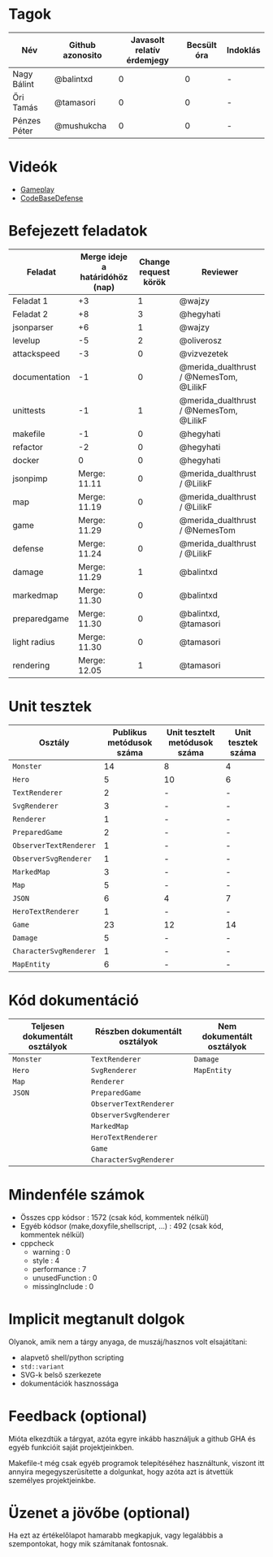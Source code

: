# Tagok

| Név           | Github azonosito  | Javasolt relatív érdemjegy    | Becsült óra           | Indoklás  | 
| ------------- | ----------------- | ----------------------------- | --------------------- | --------- |
| Nagy Bálint   | @balintxd         | 0                             | 0                     | - |
| Őri Tamás     | @tamasori         | 0                             | 0                     | - |
| Pénzes Péter  | @mushukcha        | 0                             | 0                     | - |


# Videók

 - [Gameplay](/videos/gameplay.mp4)
 - [CodeBaseDefense](/videos/codebasedefense.mp4)

# Befejezett feladatok

| Feladat       | Merge ideje a határidóhöz (nap)   | Change request körök  | Reviewer                                  | 
| -------       | --------------------------------- | --------------------- | ----------------------------------------- |
| Feladat 1     | +3                                | 1                     | @wajzy                                    | 
| Feladat 2     | +8                                | 3                     | @hegyhati                                 |
| jsonparser    | +6                                | 1                     | @wajzy                                    |
| levelup       | -5                                | 2                     | @oliverosz                                |
| attackspeed   | -3                                | 0                     | @vizvezetek                               |
| documentation | -1                                | 0                     | @merida_dualthrust / @NemesTom, @LilikF   |
| unittests     | -1                                | 1                     | @merida_dualthrust / @NemesTom, @LilikF   |
| makefile      | -1                                | 0                     | @hegyhati                                 |
| refactor      | -2                                | 0                     | @hegyhati                                 |
| docker        | 0                                 | 0                     | @hegyhati                                 |
| jsonpimp      | Merge: 11.11                      | 0                     | @merida_dualthrust / @LilikF              |
| map           | Merge: 11.19                      | 0                     | @merida_dualthrust / @LilikF              |
| game          | Merge: 11.29                      | 0                     | @merida_dualthrust / @NemesTom            |
| defense       | Merge: 11.24                      | 0                     | @merida_dualthrust / @LilikF              |        
| damage        | Merge: 11.29                      | 1                     | @balintxd                                 |
| markedmap     | Merge: 11.30                      | 0                     | @balintxd                                 |
| preparedgame  | Merge: 11.30                      | 0                     | @balintxd, @tamasori                      |
| light radius  | Merge: 11.30                      | 0                     | @tamasori                                 |
| rendering     | Merge: 12.05                      | 1                     | @tamasori                                 |

# Unit tesztek

| Osztály               | Publikus metódusok száma  | Unit tesztelt metódusok száma     | Unit tesztek száma        |
| --------------------- | ------------------------- | --------------------------------- | ------------------------- |
| `Monster`             | 14                        | 8                                 | 4                         |
| `Hero`                | 5                         | 10                                | 6                         | 
| `TextRenderer`        | 2                         | -                                 | -                         | 
| `SvgRenderer`         | 3                         | -                                 | -                         | 
| `Renderer`            | 1                         | -                                 | -                         | 
| `PreparedGame`        | 2                         | -                                 | -                         | 
| `ObserverTextRenderer`| 1                         | -                                 | -                         | 
| `ObserverSvgRenderer` | 1                         | -                                 | -                         | 
| `MarkedMap`           | 3                         | -                                 | -                         | 
| `Map`                 | 5                         | -                                 | -                         | 
| `JSON`                | 6                         | 4                                 | 7                         | 
| `HeroTextRenderer`    | 1                         | -                                 | -                         | 
| `Game`                | 23                        | 12                                | 14                        | 
| `Damage`              | 5                         | -                                 | -                         | 
| `CharacterSvgRenderer`| 1                         | -                                 | -                         | 
| `MapEntity`           | 6                         | -                                 | -                         | 

# Kód dokumentáció

| Teljesen dokumentált osztályok    | Részben dokumentált osztályok     | Nem dokumentált osztályok |
| --------------------------------- | --------------------------------- | ------------------------- | 
| `Monster`                         | `TextRenderer`                    | `Damage`                  | 
| `Hero`                            | `SvgRenderer`                     | `MapEntity`               | 
| `Map`                             | `Renderer`                        |                           | 
| `JSON`                            | `PreparedGame`                    |                           | 
|                                   | `ObserverTextRenderer`            |                           | 
|                                   | `ObserverSvgRenderer`             |                           | 
|                                   | `MarkedMap`                       |                           | 
|                                   | `HeroTextRenderer`                |                           | 
|                                   | `Game`                            |                           | 
|                                   | `CharacterSvgRenderer`            |                           | 

# Mindenféle számok

 - Összes cpp kódsor : 1572 (csak kód, kommentek nélkül)
 - Egyéb kódsor (make,doxyfile,shellscript, ...) : 492 (csak kód, kommentek nélkül)
 - cppcheck
   - warning : 0
   - style : 4
   - performance : 7 
   - unusedFunction : 0
   - missingInclude : 0
 
# Implicit megtanult dolgok
Olyanok, amik nem a tárgy anyaga, de muszáj/hasznos volt elsajátítani:
 - alapvető shell/python scripting
 - `std::variant`
 - SVG-k belső szerkezete
 - dokumentációk hasznossága

# Feedback (optional)
 
Mióta elkezdtük a tárgyat, azóta egyre inkább használjuk a github GHA és egyéb funkcióit saját projektjeinkben. 

Makefile-t még csak egyéb programok telepítéséhez használtunk, viszont itt annyira megegyszerüsítette a dolgunkat, hogy azóta azt is átvettük személyes projektjeinkbe.

# Üzenet a jövőbe (optional)

Ha ezt az értékelőlapot hamarabb megkapjuk, vagy legalábbis a szempontokat, hogy mik számítanak fontosnak.